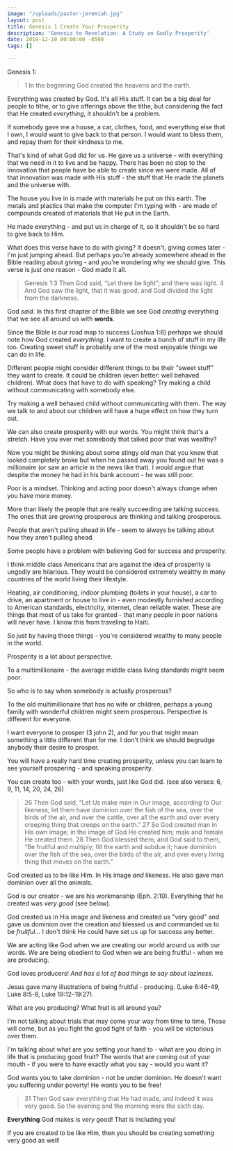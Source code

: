 ```yaml
---
image: "/uploads/pastor-jeremiah.jpg"
layout: post
title: Genesis 1 Create Your Prosperity
description: 'Genesis to Revelation: A Study on Godly Prosperity'
date: 2019-12-10 00:00:00 -0500
tags: []

---
```

Genesis 1:

> 1 In the beginning God created the heavens and the earth.

Everything was created by God. It's all His stuff. It can be a big deal for people to tithe, or to give offerings above the tithe, but considering the fact that He created _everything_, it shouldn't be a problem. 

If somebody gave me a house, a car, clothes, food, and everything else that I own, I would want to give back to that person. I would want to bless them, and repay them for their kindness to me.

That's kind of what God did for us. He gave us a universe - with everything that we need in it to live and be happy. There has been no stop to the innovation that people have be able to create since we were made. All of that innovation was made with His stuff - the stuff that He made the planets and the universe with.

The house you live in is made with materials he put on this earth. The metals and plastics that make the computer I'm typing with - are made of compounds created of materials that He put in the Earth.

He made everything - and put us in charge of it, so it shouldn't be so hard to give back to Him.

What does this verse have to do with giving? It doesn't, giving comes later - I'm just jumping ahead. But perhaps you're already somewhere ahead in the Bible reading about giving - and you're wondering why we should give. This verse is just one reason - God made it all.

> Genesis 1:3 Then God said, “Let there be light”; and there was light. 4 And God saw the light, that it was good; and God divided the light from the darkness.

God _said._ In this first chapter of the Bible we see God _creating_ everything that we see all around us with **words**.

Since the Bible is our road map to success (Joshua 1:8) perhaps we should note how God created _everything_. I want to create a bunch of stuff in my life too. Creating sweet stuff is probably one of the most enjoyable things we can do in life.

Different people might consider different things to be their "sweet stuff" they want to create. It could be children (even better: well behaved children). What does that have to do with speaking? Try making a child without communicating with somebody else.

Try making a well behaved child without communicating with them. The way we talk to and about our children will have a huge effect on how they turn out.

We can also create prosperity with our words. You might think that's a stretch. Have you ever met somebody that talked poor that was wealthy?

Now you might be thinking about some stingy old man that you knew that looked completely broke but when he passed away you found out he was a millionaire (or saw an article in the news like that). I would argue that despite the money he had in his bank account - he was still poor.

Poor is a mindset. Thinking and acting poor doesn't always change when you have more money.

More than likely the people that are really succeeding are talking success. The ones that are growing prosperous are thinking and talking prosperous.

People that aren't pulling ahead in life - seem to always be talking about how they aren't pulling ahead.

Some people have a problem with believing God for success and prosperity.

I think middle class Americans that are against the idea of prosperity is ungodly are hilarious. They would be considered extremely wealthy in many countries of the world living their lifestyle.

Heating, air conditioning, indoor plumbing (toilets in your house), a car to drive, an apartment or house to live in - even modestly furnished according to American standards, electricity, internet, clean reliable water. These are things that most of us take for granted - that many people in poor nations will never have. I know this from traveling to Haiti.

So just by having those things - you're considered wealthy to many people in the world.

Prosperity is a lot about perspective.

To a multimillionaire - the average middle class living standards might seem poor.

So who is to say when somebody is actually prosperous?

To the old multimillionaire that has no wife or children, perhaps a young family with wonderful children might seem prosperous. Perspective is different for everyone.

I want everyone to prosper (3 john 2), and for you that might mean something a little different than for me. I don't think we should begrudge anybody their desire to prosper.

You will have a really hard time creating prosperity, unless you can learn to see yourself prospering - and speaking prosperity.

You can create too - with your words, just like God did. (see also verses: 6, 9, 11, 14, 20, 24, 26)

> 26 Then God said, “Let Us make man in Our image, according to Our likeness; let them have dominion over the fish of the sea, over the birds of the air, and over the cattle, over all the earth and over every creeping thing that creeps on the earth.” 27 So God created man in His own image; in the image of God He created him; male and female He created them. 28 Then God blessed them, and God said to them, “Be fruitful and multiply; fill the earth and subdue it; have dominion over the fish of the sea, over the birds of the air, and over every living thing that moves on the earth.”

God created us to be like Him. In His image _and_ likeness. He also gave man dominion over all the animals.

God is our creator - we are his workmanship (Eph. 2:10). Everything that he created was _very good_ (see below).

God created us in His image and likeness and created us "very good" and gave us dominion over the creation and blessed us and commanded us to be _fruitful..._ I don't think He could have set us up for success any better.

We are acting like God when we are creating our world around us with our words. We are being obedient to God when we are being fruitful - when we are producing.

God loves producers! _And_ _has a lot of bad things to say about laziness_.

Jesus gave many illustrations of being fruitful - producing. (Luke 6:46-49, Luke 8:5-8, Luke 19:12–19:27).

What are you producing? What fruit is all around you?

I'm not talking about trials that may come your way from time to time. Those will come, but as you fight the good fight of faith - you will be victorious over them.

I'm talking about what are you setting your hand to - what are you doing in life that is producing good fruit? The words that are coming out of your mouth - if you were to have exactly what you say - would you want it?

God wants you to take dominion - not be under dominion. He doesn't want you suffering under poverty! He wants you to be free!

> 31 Then God saw everything that He had made, and indeed it was very good. So the evening and the morning were the sixth day.

**Everything** God makes is _very_ good! That is including you!

If you are created to be like Him, then you should be creating something very good as well!